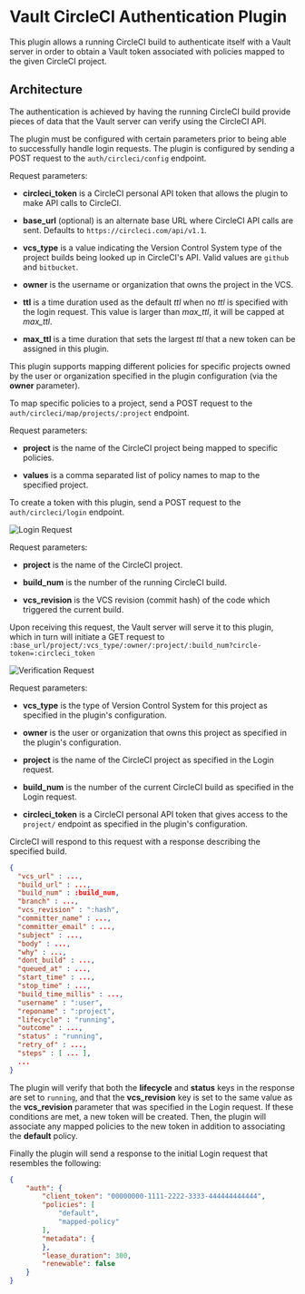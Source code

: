 # Vault CircleCI Authentication Plugin

This plugin allows a running CircleCI build to authenticate itself with a Vault
server in order to obtain a Vault token associated with policies mapped to the
given CircleCI project.

## Architecture

The authentication is achieved by having the running CircleCI build provide
pieces of data that the Vault server can verify using the CircleCI API.

The plugin must be configured with certain parameters prior to being able to
successfully handle login requests.  The plugin is configured by sending a POST
request to the `auth/circleci/config` endpoint.

Request parameters:

* **circleci_token** is a CircleCI personal API token that allows the plugin to make API calls to CircleCI.

* **base_url** (optional) is an alternate base URL where CircleCI API calls are sent.  Defaults to `https://circleci.com/api/v1.1`.

* **vcs_type** is a value indicating the Version Control System type of the project builds being looked up in CircleCI's API.  Valid values are `github` and `bitbucket`.

* **owner** is the username or organization that owns the project in the VCS.

* **ttl** is a time duration used as the default *ttl* when no *ttl* is specified with the login request.  This value is larger than *max_ttl*, it will be capped at *max_ttl*.

* **max_ttl** is a time duration that sets the largest *ttl* that a new token can be assigned in this plugin.

This plugin supports mapping different policies for specific projects owned by the
user or organization specified in the plugin configuration (via the **owner** parameter).

To map specific policies to a project, send a POST request to the `auth/circleci/map/projects/:project` endpoint.

Request parameters:

* **project** is the name of the CircleCI project being mapped to specific policies.

* **values** is a comma separated list of policy names to map to the specified project.

To create a token with this plugin, send a POST request to the `auth/circleci/login`
endpoint.

![Login Request](./docs/LoginRequest.png)

Request parameters:

* **project** is the name of the CircleCI project.

* **build_num** is the number of the running CircleCI build.

* **vcs_revision** is the VCS revision (commit hash) of the code which triggered the current build.

Upon receiving this request, the Vault server will serve it to this plugin,
which in turn will initiate a GET request to `:base_url/project/:vcs_type/:owner/:project/:build_num?circle-token=:circleci_token` 

![Verification Request](./docs/VerificationRequest.png)

Request parameters:

* **vcs_type** is the type of Version Control System for this project as specified in the plugin's configuration.

* **owner** is the user or organization that owns this project as specified in the plugin's configuration.

* **project** is the name of the CircleCI project as specified in the Login request.

* **build_num** is the number of the current CircleCI build as specified in the Login request.

* **circleci_token** is a CircleCI personal API token that gives access to the `project/` endpoint as specified in the plugin's configuration.

CircleCI will respond to this request with a response describing the specified build.

```json
{
  "vcs_url" : ...,
  "build_url" : ...,
  "build_num" : :build_num,
  "branch" : ...,
  "vcs_revision" : ":hash",
  "committer_name" : ...,
  "committer_email" : ...,
  "subject" : ...,
  "body" : ..., 
  "why" : ...,
  "dont_build" : ...,
  "queued_at" : ...,
  "start_time" : ...,
  "stop_time" : ...,
  "build_time_millis" : ...,
  "username" : ":user",
  "reponame" : ":project",
  "lifecycle" : "running",
  "outcome" : ...,
  "status" : "running",
  "retry_of" : ...,
  "steps" : [ ... ],
  ...
}
```

The plugin will verify that both the **lifecycle** and **status** keys in the
response are set to `running`, and that the **vcs_revision** key is set to the
same value as the **vcs_revision** parameter that was specified in the Login request.
If these conditions are met, a new token will be created.  Then, the plugin
will associate any mapped policies to the new token in addition to associating the
**default** policy.

Finally the plugin will send a response to the initial Login request that
resembles the following:

```json
{
    "auth": {
        "client_token": "00000000-1111-2222-3333-444444444444",
        "policies": [
            "default",
            "mapped-policy"
        ],
        "metadata": {
        },
        "lease_duration": 300,
        "renewable": false
    }
}
```
